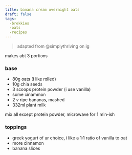 ```yaml
---
title: banana cream overnight oats
draft: false
tags:
  -brekkies
  -oats
  -recipes
---
```

> adapted from @simplythriving on ig

makes abt 3 portions
### base
- 80g oats (i like rolled)
- 10g chia seeds 
- 3 scoops protein powder (i use vanilla)
- some cinammon
- 2 v ripe bananas, mashed
- 332ml plant milk 

mix all except protein powder, microwave for 1 min-ish

### toppings
- greek yogurt of ur choice, i like a 1:1 ratio of vanilla to oat
- more cinnamon 
- banana slices
